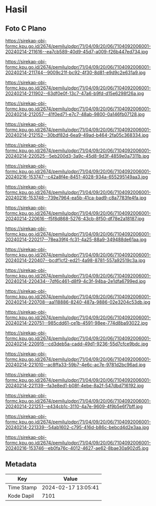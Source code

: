 # Hasil

## Foto C Plano

https://sirekap-obj-formc.kpu.go.id/2674/pemilu/pdpr/71/04/09/20/06/7104092006001-20240214-211616--ea7cb589-40d9-45d7-a009-f26b447ed734.jpg

https://sirekap-obj-formc.kpu.go.id/2674/pemilu/pdpr/71/04/09/20/06/7104092006001-20240214-211744--9009c21f-bc92-4f30-8d81-e9d9c2e631a9.jpg

https://sirekap-obj-formc.kpu.go.id/2674/pemilu/pdpr/71/04/09/20/06/7104092006001-20240214-211902--63df0e0f-13c7-47a6-b9fd-d15e6298f26a.jpg

https://sirekap-obj-formc.kpu.go.id/2674/pemilu/pdpr/71/04/09/20/06/7104092006001-20240214-212057--41f0ed71-e7c7-48ab-9800-0a146fb07128.jpg

https://sirekap-obj-formc.kpu.go.id/2674/pemilu/pdpr/71/04/09/20/06/7104092006001-20240214-212152--30bdf82d-6ea9-49ad-b464-2fa05c368334.jpg

https://sirekap-obj-formc.kpu.go.id/2674/pemilu/pdpr/71/04/09/20/06/7104092006001-20240214-220525--5eb200d3-3a9c-45d8-9d3f-4859e0a7311b.jpg

https://sirekap-obj-formc.kpu.go.id/2674/pemilu/pdpr/71/04/09/20/06/7104092006001-20240216-153747--c42a8f4e-8451-4028-934a-655295149aa3.jpg

https://sirekap-obj-formc.kpu.go.id/2674/pemilu/pdpr/71/04/09/20/06/7104092006001-20240216-153748--739e7964-ea5b-41ca-bad9-c8a7783fe4fa.jpg

https://sirekap-obj-formc.kpu.go.id/2674/pemilu/pdpr/71/04/09/20/06/7104092006001-20240214-220616--f5f8d868-5276-43cb-8f50-df78e2a18187.jpg

https://sirekap-obj-formc.kpu.go.id/2674/pemilu/pdpr/71/04/09/20/06/7104092006001-20240214-220217--78ea39f4-fc31-4a25-88a9-349488de61aa.jpg

https://sirekap-obj-formc.kpu.go.id/2674/pemilu/pdpr/71/04/09/20/06/7104092006001-20240214-220407--bcdf1cf2-ed21-4a98-8781-557a92519c3a.jpg

https://sirekap-obj-formc.kpu.go.id/2674/pemilu/pdpr/71/04/09/20/06/7104092006001-20240214-220434--7df6c461-d8f9-4c3f-94ba-2e1dfa6799ed.jpg

https://sirekap-obj-formc.kpu.go.id/2674/pemilu/pdpr/71/04/09/20/06/7104092006001-20240214-220708--aa118886-8240-487a-9886-02e3204c53db.jpg

https://sirekap-obj-formc.kpu.go.id/2674/pemilu/pdpr/71/04/09/20/06/7104092006001-20240214-220751--985cdd61-ce1b-4591-98ee-774d8ba93022.jpg

https://sirekap-obj-formc.kpu.go.id/2674/pemilu/pdpr/71/04/09/20/06/7104092006001-20240214-220915--cd3deb5a-cadd-49d1-9236-55d7cfce9bdc.jpg

https://sirekap-obj-formc.kpu.go.id/2674/pemilu/pdpr/71/04/09/20/06/7104092006001-20240214-221010--ac8ffa33-59b7-4e6c-ac7e-9781d2bc96ad.jpg

https://sirekap-obj-formc.kpu.go.id/2674/pemilu/pdpr/71/04/09/20/06/7104092006001-20240214-221139--fa3e8ed1-b08f-4ebe-8a2f-547dbd716192.jpg

https://sirekap-obj-formc.kpu.go.id/2674/pemilu/pdpr/71/04/09/20/06/7104092006001-20240214-221251--e434cb1c-3110-4a7e-9609-4f9b5e6f7bff.jpg

https://sirekap-obj-formc.kpu.go.id/2674/pemilu/pdpr/71/04/09/20/06/7104092006001-20240214-221339--54ab1602-c795-416d-b86c-bebcd4d2e3aa.jpg

https://sirekap-obj-formc.kpu.go.id/2674/pemilu/pdpr/71/04/09/20/06/7104092006001-20240216-153746--eb0fa76c-4012-4627-ae62-8bae30a902d5.jpg


## Metadata

| Key        | Value               |
| ---------- | ------------------- |
| Time Stamp | 2024-02-17 13:05:41 |
| Kode Dapil | 7101                |



